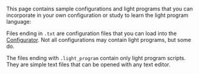 This page contains sample configurations and light programs that you can incorporate in your own configuration or study to learn the light program language:

Files ending in `.txt` are configuration files that you can load into the [Configurator](https://laneboysrc.github.io/rc-light-controller/). Not all configurations may contain light programs, but some do.

The files ending with `.light_program` contain only light program scripts. They are simple text files that can be opened with any text editor.
